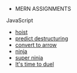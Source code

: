 * MERN ASSIGNMENTS

JavaScript
- [hoist](https://github.com/antran1245/MERN/tree/master/Javascript/hoist)
- [predict destructuring](https://github.com/antran1245/MERN/tree/master/Javascript/predict_destructuring)
- [convert to arrow](https://github.com/antran1245/MERN/tree/master/Javascript/convert_to_arrow)
- [ninja](https://github.com/antran1245/MERN/tree/master/Javascript/ninja)
- [super ninja](https://github.com/antran1245/MERN/tree/master/Javascript/super_ninja)
- [It's time to duel](https://github.com/antran1245/MERN/tree/master/Javascript/its_time_to_duel)
